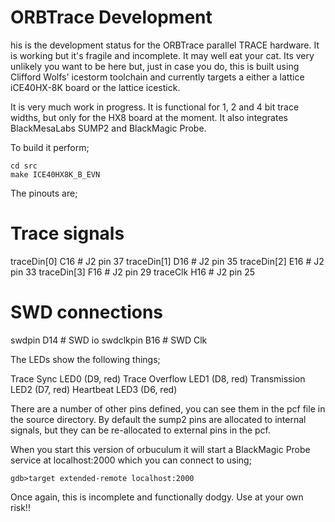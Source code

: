 ORBTrace Development
====================

his is the development status for the ORBTrace parallel TRACE hardware. It is working but it's fragile and incomplete. It may well eat your cat.  Its very unlikely you want to be here but, just in case you do, this is built using Clifford Wolfs' icestorm toolchain and currently targets a either a lattice iCE40HX-8K board or the lattice icestick.

It is very much work in progress. It is functional for 1, 2 and 4 bit trace widths, but only for the HX8 board at the moment. It also integrates BlackMesaLabs SUMP2 and BlackMagic Probe.


To build it perform;

```
cd src
make ICE40HX8K_B_EVN

```

The pinouts are;

# Trace signals
traceDin[0]	C16	# J2 pin 37
traceDin[1]	D16	# J2 pin 35
traceDin[2]	E16	# J2 pin 33
traceDin[3]	F16	# J2 pin 29
traceClk	H16	# J2 pin 25

# SWD connections
swdpin           D14      # SWD io
swdclkpin        B16      # SWD Clk

The LEDs show the following things;

Trace Sync       LED0 (D9, red)
Trace Overflow   LED1 (D8, red)
Transmission     LED2 (D7, red)
Heartbeat        LED3 (D6, red)

There are a number of other pins defined, you can see them in the pcf file in the source directory.  By default the sump2 pins are allocated to internal signals, but they can be re-allocated to external pins in the pcf.

When you start this version of orbuculum it will start a BlackMagic Probe service at localhost:2000 which you can connect to using;

`gdb>target extended-remote localhost:2000`

Once again, this is incomplete and functionally dodgy. Use at your own risk!!

